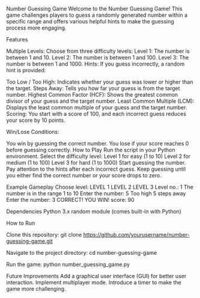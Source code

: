 Number Guessing Game
Welcome to the Number Guessing Game! This game challenges players to guess a randomly generated number within a specific range and offers various helpful hints to make the guessing process more engaging.

Features

Multiple Levels: Choose from three difficulty levels:
Level 1: The number is between 1 and 10.
Level 2: The number is between 1 and 100.
Level 3: The number is between 1 and 1000.
Hints: If you guess incorrectly, a random hint is provided:

Too Low / Too High: Indicates whether your guess was lower or higher than the target.
Steps Away: Tells you how far your guess is from the target number.
Highest Common Factor (HCF): Shows the greatest common divisor of your guess and the target number.
Least Common Multiple (LCM): Displays the least common multiple of your guess and the target number.
Scoring: You start with a score of 100, and each incorrect guess reduces your score by 10 points.

Win/Lose Conditions:

You win by guessing the correct number.
You lose if your score reaches 0 before guessing correctly.
How to Play
Run the script in your Python environment.
Select the difficulty level:
Level 1 for easy (1 to 10)
Level 2 for medium (1 to 100)
Level 3 for hard (1 to 1000)
Start guessing the number.
Pay attention to the hints after each incorrect guess.
Keep guessing until you either find the correct number or your score drops to zero.

Example Gameplay
Choose level:
LEVEL 1
LEVEL 2
LEVEL 3
Level no.: 1
The number is in the range 1 to 10
Enter the number: 5
Too high
5 steps away
Enter the number: 3
CORRECT!
YOU WIN!
score: 90

Dependencies
Python 3.x
random module (comes built-in with Python)


How to Run

Clone this repository:
git clone https://github.com/yourusername/number-guessing-game.git

Navigate to the project directory:
cd number-guessing-game

Run the game:
python number_guessing_game.py

Future Improvements
Add a graphical user interface (GUI) for better user interaction.
Implement multiplayer mode.
Introduce a timer to make the game more challenging.
